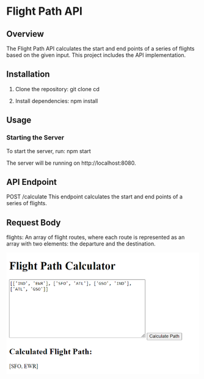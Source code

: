 # Flight Path API

## Overview
The Flight Path API calculates the start and end points of a series of flights based on the given input. This project includes the API implementation.

## Installation

1. Clone the repository:
    git clone <repository-url>
    cd <repository-directory>

2. Install dependencies:
    npm install

## Usage

### Starting the Server
To start the server, run:
npm start

The server will be running on http://localhost:8080.

## API Endpoint

POST /calculate
This endpoint calculates the start and end points of a series of flights.

## Request Body

flights: An array of flight routes, where each route is represented as an array with two elements: the departure and the destination.

![Homepage](image.png)

